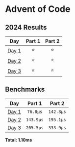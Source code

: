 # Advent of Code

<!--- advent_readme_stars table --->
## 2024 Results

| Day | Part 1 | Part 2 |
| :---: | :---: | :---: |
| [Day 1](https://adventofcode.com/2024/day/1) | ⭐ | ⭐ |
| [Day 2](https://adventofcode.com/2024/day/2) | ⭐ | ⭐ |
| [Day 3](https://adventofcode.com/2024/day/3) | ⭐ | ⭐ |
<!--- advent_readme_stars table --->

<!--- benchmarking table --->
## Benchmarks

| Day | Part 1 | Part 2 |
| :---: | :---: | :---:  |
| [Day 1](./src/bin/01.rs) | `76.8µs` | `142.8µs` |
| [Day 2](./src/bin/02.rs) | `143.9µs` | `195.1µs` |
| [Day 3](./src/bin/03.rs) | `205.5µs` | `333.9µs` |

**Total: 1.10ms**
<!--- benchmarking table --->
